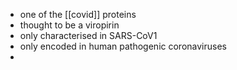 - one of the [[covid]] proteins 
- thought to be a viropirin
- only characterised in SARS-CoV1 
- only encoded in human pathogenic coronaviruses
-